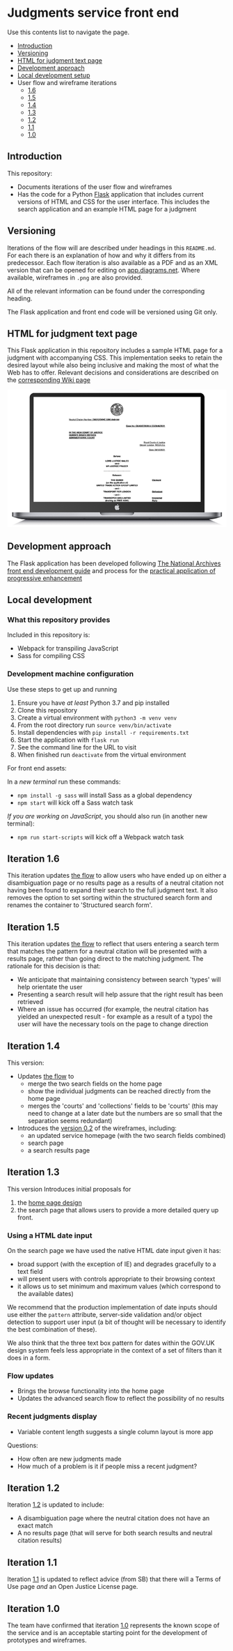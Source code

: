 # Judgments service front end

Use this contents list to navigate the page.

* [Introduction](#introduction)
* [Versioning](#versioning)
* [HTML for judgment text page](#html-for-judgment-text-page)
* [Development approach](#development-approach)
* [Local development setup](#local-development)
* User flow and wireframe iterations
    * [1.6](#iteration-16)
    * [1.5](#iteration-15)
    * [1.4](#iteration-14)
    * [1.3](#iteration-13)
    * [1.2](#iteration-12)
    * [1.1](#iteration-11)
    * [1.0](#iteration-10)
   

## Introduction

This repository:

* Documents iterations of the user flow and wireframes
* Has the code for a Python [Flask](https://flask.palletsprojects.com/en/2.0.x/git) application that includes current versions of HTML and CSS for the user interface. This includes the search application and an example HTML page for a judgment

## Versioning 

Iterations of the flow will are described under headings in this `README.md`. For each there is an explanation of how and why it differs from its predecessor. Each flow iteration is also available as a PDF and as an XML version that can be opened for editing on [app.diagrams.net](https://app.diagrams.net). Where available, wireframes in `.png` are also provided.

All of the relevant information can be found under the corresponding heading. 

The Flask application and front end code will be versioned using Git only.

## HTML for judgment text page

This Flask application in this repository includes a sample HTML page for a judgment with accompanying CSS. This implementation seeks to retain the desired layout while also being inclusive and making the most of what the Web has to offer. Relevant decisions and considerations are described on the [corresponding Wiki page](https://github.com/nationalarchives/ds-judgments-frontend/wiki/Recommendations-for-Judgment-text-HTML-and-CSS)

![Representation of the judgment text page rendered in a browser](/repo_images/judgment_text.png)

## Development approach

The Flask application has been developed following [The National Archives front end development guide](https://github.com/nationalarchives/front-end-development-guide) and process for the [practical application of progressive enhancement](https://github.com/nationalarchives/front-end-development-guide)

## Local development

### What this repository provides

Included in this repository is: 

* Webpack for transpiling JavaScript
* Sass for compiling CSS

### Development machine configuration

Use these steps to get up and running

1. Ensure you have _at least_ Python 3.7 and pip installed
2. Clone this repository
3. Create a virtual environment with `python3 -m venv venv`
4. From the root directory run `source venv/bin/activate` 
5. Install dependencies with `pip install -r requirements.txt`
6. Start the application with `flask run`
7. See the command line for the URL to visit
8. When finished run `deactivate` from the virtual environment

For front end assets:

In a _new terminal_ run these commands:

* `npm install -g sass` will install Sass as a global dependency
* `npm start` will kick off a Sass watch task

_If you are working on JavaScript_, you should also run (in another new terminal):

* `npm run start-scripts` will kick off a Webpack watch task

## Iteration 1.6 

This iteration updates [the flow](user_flows/Iterations/1.6) to allow users who have ended up on either a disambiguation page or no results page as a results of a neutral citation not having been found to expand their search to the full judgment text. It also removes the option to set sorting within the structured search form and renames the container to 'Structured search form'.

## Iteration 1.5

This iteration updates [the flow](user_flows/Iterations/1.5) to reflect that users entering a search term that matches the pattern for a neutral citation will be presented with a results page, rather than going direct to the matching judgment. The rationale for this decision is that: 

* We anticipate that maintaining consistency between search 'types' will help orientate the user
* Presenting a search result will help assure that the right result has been retrieved
* Where an issue has occurred (for example, the neutral citation has yielded an unexpected result - for example as a result of a typo) the user will have the necessary tools on the page to change direction

## Iteration 1.4

This version: 

* Updates [the flow](user_flows/Iterations/1.4) to
    * merge the two search fields on the home page
    * show the individual judgments can be reached directly from the home page
    * merges the 'courts' and 'collections' fields to be 'courts' (this may need to change at a later date but the numbers are so small that the separation seems redundant)
* Introduces the [version 0.2](wireframes/v0.2) of the wireframes, including: 
    * an updated service homepage (with the two search fields combined)
    * search page
    * a search results page
   
## Iteration 1.3

This version Introduces initial proposals for

1. the [home page design](wireframes/1%20-%20service_homepage%20-%20v0.1.png) 
2. the search page that allows users to provide a more detailed query up front. 

### Using a HTML date input

On the search page we have used the native HTML date input given it has:

* broad support (with the exception of IE) and degrades gracefully to a text field
* will present users with controls appropriate to their browsing context
* it allows us to set minimum and maximum values (which correspond to the available dates)

We recommend that the production implementation of date inputs should use either the `pattern` attribute, server-side validation and/or object detection to support user input (a bit of thought will be necessary to identify the best combination of these). 
    
We also think that the three text box pattern for dates within the GOV.UK design system feels less appropriate in the context of a set of filters than it does in a form. 

### Flow updates

* Brings the browse functionality into the home page
* Updates the advanced search flow to reflect the possibility of no results

### Recent judgments display

* Variable content length suggests a single column layout is more app

Questions: 
* How often are new judgments made 
* How much of a problem is it if people miss a recent judgment?

## Iteration 1.2 

Iteration [1.2](user_flows/Iterations/1.2/1.2.drawio.pdf) is updated to include:

* A disambiguation page where the neutral citation does not have an exact match
* A no results page (that will serve for both search results and neutral citation results)

## Iteration 1.1

Iteration [1.1](user_flows/Iterations/1.1/1.1.drawio.pdf) is updated to reflect advice (from SB) that there will a Terms of Use page _and_ an Open Justice License page. 

## Iteration 1.0 

The team have confirmed that iteration [1.0](user_flows/Iterations/1.0/1.0.drawio.pdf) represents the known scope of the service and is an acceptable starting point for the development of prototypes and wireframes.
